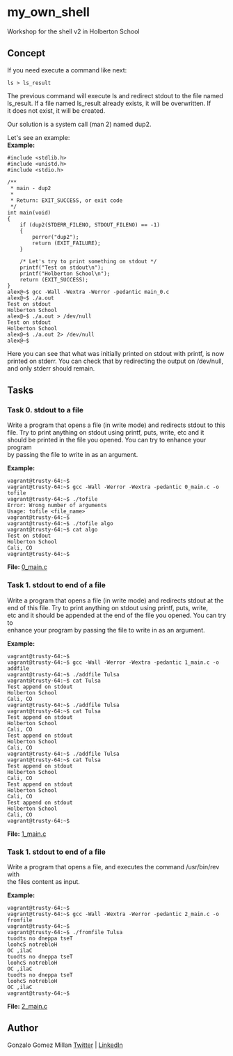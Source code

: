 # my_own_shell
Workshop for the shell v2 in Holberton School

## Concept
If you need execute a command like next:
```wrap bash
ls > ls_result
```
The previous command will execute ls and redirect stdout to the file named  
ls_result. If a file named ls_result already exists, it will be overwritten. If  
it does not exist, it will be created.  

Our solution is a system call (man 2) named dup2. 

Let's see an example:  
**Example:**
```wrap bash
#include <stdlib.h>
#include <unistd.h>
#include <stdio.h>

/**
 * main - dup2
 *
 * Return: EXIT_SUCCESS, or exit code
 */
int main(void)
{
    if (dup2(STDERR_FILENO, STDOUT_FILENO) == -1)
    {
        perror("dup2");
        return (EXIT_FAILURE);
    }

    /* Let's try to print something on stdout */
    printf("Test on stdout\n");
    printf("Holberton School\n");
    return (EXIT_SUCCESS);
}
alex@~$ gcc -Wall -Wextra -Werror -pedantic main_0.c
alex@~$ ./a.out
Test on stdout
Holberton School
alex@~$ ./a.out > /dev/null 
Test on stdout
Holberton School
alex@~$ ./a.out 2> /dev/null 
alex@~$
```
Here you can see that what was initially printed on stdout with printf, is now  
printed on stderr. You can check that by redirecting the output on /dev/null,  
and only stderr should remain.  

## Tasks

### Task 0. stdout to a file
Write a program that opens a file (in write mode) and redirects stdout to this  
file. Try to print anything on stdout using printf, puts, write, etc and it  
should be printed in the file you opened. You can try to enhance your program  
by passing the file to write in as an argument.  

**Example:**
```Wrap bash
vagrant@trusty-64:~$
vagrant@trusty-64:~$ gcc -Wall -Werror -Wextra -pedantic 0_main.c -o tofile
vagrant@trusty-64:~$ ./tofile
Error: Wrong number of arguments
Usage: tofile <file_name>
vagrant@trusty-64:~$
vagrant@trusty-64:~$ ./tofile algo
vagrant@trusty-64:~$ cat algo
Test on stdout
Holberton School
Cali, CO
vagrant@trusty-64:~$
```

**File:** [0_main.c](0_main.c)

### Task 1. stdout to end of a file
Write a program that opens a file (in write mode) and redirects stdout at the 
end of this file. Try to print anything on stdout using printf, puts, write,  
etc and it should be appended at the end of the file you opened. You can try to  
enhance your program by passing the file to write in as an argument.  

**Example:**
```wrap bash
vagrant@trusty-64:~$
vagrant@trusty-64:~$ gcc -Wall -Werror -Wextra -pedantic 1_main.c -o addfile
vagrant@trusty-64:~$ ./addfile Tulsa
vagrant@trusty-64:~$ cat Tulsa
Test append on stdout
Holberton School
Cali, CO
vagrant@trusty-64:~$ ./addfile Tulsa
vagrant@trusty-64:~$ cat Tulsa
Test append on stdout
Holberton School
Cali, CO
Test append on stdout
Holberton School
Cali, CO
vagrant@trusty-64:~$ ./addfile Tulsa
vagrant@trusty-64:~$ cat Tulsa
Test append on stdout
Holberton School
Cali, CO
Test append on stdout
Holberton School
Cali, CO
Test append on stdout
Holberton School
Cali, CO
vagrant@trusty-64:~$
```

**File:** [1_main.c](1_main.c)

### Task 1. stdout to end of a file
Write a program that opens a file, and executes the command /usr/bin/rev with  
the files content as input.  

**Example:**
```wrap bash
vagrant@trusty-64:~$
vagrant@trusty-64:~$ gcc -Wall -Wextra -Werror -pedantic 2_main.c -o fromfile
vagrant@trusty-64:~$
vagrant@trusty-64:~$ ./fromfile Tulsa
tuodts no dneppa tseT
loohcS notrebloH
OC ,ilaC
tuodts no dneppa tseT
loohcS notrebloH
OC ,ilaC
tuodts no dneppa tseT
loohcS notrebloH
OC ,ilaC
vagrant@trusty-64:~$
```

**File:** [2_main.c](2_main.c)

## Author
Gonzalo Gomez Millan [Twitter](https://twitter.com/gogomillan) |
[LinkedIn](https://linkedin.com/in/gogomillan)
